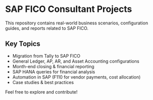 # SAP FICO Consultant Projects  
This repository contains real-world business scenarios, configuration guides, and reports related to SAP FICO.  

## Key Topics  
- Migration from Tally to SAP FICO  
- General Ledger, AP, AR, and Asset Accounting configurations  
- Month-end closing & financial reporting  
- SAP HANA queries for financial analysis  
- Automation in SAP (F110 for vendor payments, cost allocation)  
- Case studies & best practices  

Feel free to explore and contribute!  
